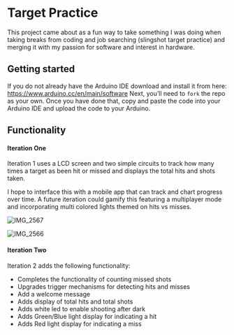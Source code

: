 # Target Practice
This project came about as a fun way to take something I was doing when taking breaks from coding and job searching (slingshot target practice) and merging it with my passion for software and interest in hardware.

## Getting started
If you do not already have the Arduino IDE download and install it from here: https://www.arduino.cc/en/main/software
Next, you’ll need to `fork` the repo as your own. Once you have done that, copy and paste the code into your Arduino IDE and upload the code to your Arduino.

## Functionality
#### Iteration One
Iteration 1 uses a LCD screen and two simple circuits to track how many times a target as been hit or missed and displays the total hits and shots taken.

I hope to interface this with a mobile app that can track and chart progress over time. A future iteration could gamify this featuring a multiplayer mode and incorporating multi colored lights themed on hits vs misses.



![IMG_2567](https://user-images.githubusercontent.com/47466067/80937937-56d99e00-8d94-11ea-80c6-dffba23b1623.jpg)

![IMG_2566](https://user-images.githubusercontent.com/47466067/80937941-593bf800-8d94-11ea-9c6b-f306348e6f3d.jpg)

#### Iteration Two
Iteration 2 adds the following functionality:
- Completes the functionality of counting missed shots
- Upgrades trigger mechanisms for detecting hits and misses
- Add a welcome message
- Adds display of total hits and total shots
- Adds white led to enable shooting after dark
- Adds Green/Blue light display for indicating a hit
- Adds Red light display for indicating a miss
